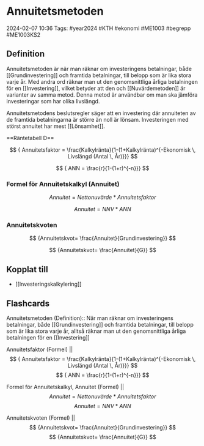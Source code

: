 # Annuitetsmetoden

2024-02-07 10:36
Tags: #year2024 #KTH #ekonomi #ME1003 #begrepp #ME1003KS2

## Definition

Annuitetsmetoden är när man räknar om investeringens betalningar, både [[Grundinvestering]] och framtida betalningar, till belopp som är lika stora varje år. Med andra ord räknar man ut den genomsnittliga årliga betalningen för en [[Investering]], vilket betyder att den och [[Nuvärdemetoden]] är varianter av samma metod. Denna metod är användbar om man ska jämföra investeringar som har olika livslängd.

Annuitetsmetodens beslutsregler säger att en investering där annuiteten av de framtida betalningarna är större än noll är lönsam. Investeringen med störst annuitet har mest [[Lönsamhet]].

==Räntetabell D==

$$
{ Annuitetsfaktor = \frac{Kalkylränta}{1-(1+Kalkylränta)^{-Ekonomisk \, Livslängd (Antal \, År)}}}
$$

$$
{ ANN = \frac{r}{1-(1+r)^{-n}}}
$$

### Formel för Annuitetskalkyl (Annuitet)

$$
{ Annuitet = Nettonuvärde * Annuitetsfaktor }
$$

$$
{ Annuitet = NNV * ANN }
$$

### Annuitetskvoten

$$
{Annuitetskvot=
\frac{Annuitet}{Grundinvestering}}
$$

$$
{Annuitetskvot=
\frac{Annuitet}{G}}
$$

## Kopplat till

- [[Investeringskalkylering]]

## Flashcards

Annuitetsmetoden (Definition):: När man räknar om investeringens betalningar, både [[Grundinvestering]] och framtida betalningar, till belopp som är lika stora varje år, alltså räknar man ut den genomsnittliga årliga betalningen för en [[Investering]]
<!--SR:!2024-02-14,1,230!2024-02-17,3,268-->

Annuitetsfaktor (Formel)
||
$$
{ Annuitetsfaktor = \frac{Kalkylränta}{1-(1+Kalkylränta)^{-Ekonomisk \, Livslängd (Antal \, År)}}}
$$
$$
{ ANN = \frac{r}{1-(1+r)^{-n}}}
$$
<!--SR:!2024-02-16,3,250-->

Formel för Annuitetskalkyl, Annuitet (Formel)
||
$$
{ Annuitet = Nettonuvärde * Annuitetsfaktor }
$$
$$
{ Annuitet = NNV * ANN }
$$
<!--SR:!2024-02-15,2,248-->

Annuitetskvoten (Formel)
||
$$
{Annuitetskvot=
\frac{Annuitet}{Grundinvestering}}
$$
$$
{Annuitetskvot=
\frac{Annuitet}{G}}
$$
<!--SR:!2024-02-15,2,248-->
